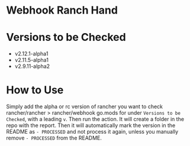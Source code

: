 # Webhook Ranch Hand


# Versions to be Checked

- v2.12.1-alpha1
- v2.11.5-alpha1
- v2.9.11-alpha2

# How to Use

Simply add the alpha or rc version of rancher you want to check rancher/rancher > rancher/webhook go.mods for under `Versions to be Checked`, with a leading `v`. Then run the action. It will create a folder in the repo with the report. Then it will automatically mark the version in the README as `- PROCESSED` and not process it again, unless you manually remove `- PROCESSED` from the README.